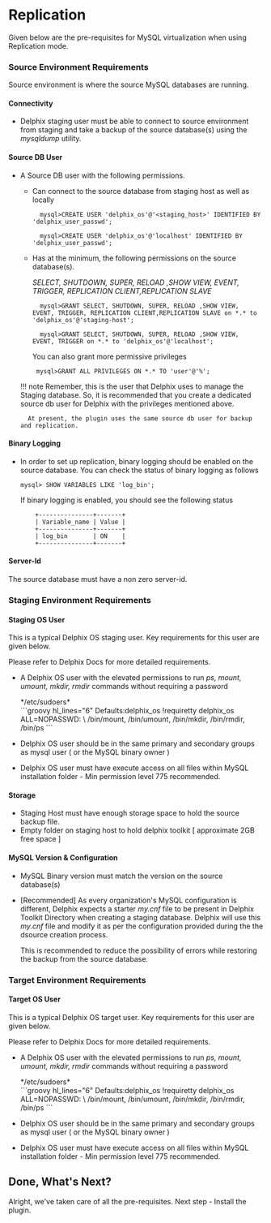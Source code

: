 # Replication

Given below are the pre-requisites for MySQL virtualization when using Replication mode.

### Source Environment Requirements
    
 Source environment is where the source MySQL databases are running. 

#### Connectivity
 - Delphix staging user must be able to connect to source environment from staging and take a backup of the source database(s) using the *mysqldump* utility.

#### Source DB User
- A Source DB user with the following permissions. 


    - Can connect to the source database from staging host as well as locally
      ```jql
        mysql>CREATE USER 'delphix_os'@'<staging_host>' IDENTIFIED BY 'delphix_user_passwd';
      ```  
      ```jql       
        mysql>CREATE USER 'delphix_os'@'localhost' IDENTIFIED BY 'delphix_user_passwd';
      ```    
  
    - Has at the minimum, the following permissions on the source database(s).
  
        *SELECT, SHUTDOWN, SUPER, RELOAD ,SHOW VIEW, EVENT, TRIGGER, REPLICATION CLIENT,REPLICATION SLAVE*
      ```jql    
        mysql>GRANT SELECT, SHUTDOWN, SUPER, RELOAD ,SHOW VIEW, EVENT, TRIGGER, REPLICATION CLIENT,REPLICATION SLAVE on *.* to 'delphix_os'@'staging-host';
      ```
      ```jql          
        mysql>GRANT SELECT, SHUTDOWN, SUPER, RELOAD ,SHOW VIEW, EVENT, TRIGGER on *.* to 'delphix_os'@'localhost';
      ```  
      
        You can also grant more permissive privileges  
        ```jql 
         mysql>GRANT ALL PRIVILEGES ON *.* TO 'user'@'%';
        ```  

    !!! note
        Remember, this is the user that Delphix uses to manage the Staging database. 
        So, it is recommended that you create a dedicated source db user for Delphix with the privileges 
        mentioned above.
  
        At present, the plugin uses the same source db user for backup and replication.
        

#### Binary Logging 
- In order to set up replication, binary logging should be enabled on the source database.
  You can check the status of binary logging as follows 
  
    ```jql
    mysql> SHOW VARIABLES LIKE 'log_bin';
    ```
  If binary logging is enabled, you should see the following status
    ```commandline
        +---------------+-------+
        | Variable_name | Value |
        +---------------+-------+
        | log_bin       | ON    |
        +---------------+-------+
    ```

#### Server-Id
The source database must have a non zero server-id. 

### Staging Environment Requirements

#### Staging OS User

This is a typical Delphix OS staging user. 
Key requirements for this user are given below. 

Please refer to Delphix Docs for more detailed requirements.

- A Delphix OS user with the elevated permissions to run *ps, mount, umount, mkdir, rmdir* 
  commands without requiring a password 

    <div class="code_box_outer">
        <div class="code_box_title">
              <span class="code_title">*/etc/sudoers*</span>
        </div>
        <div>
            ```groovy hl_lines="6"
                Defaults:delphix_os !requiretty
                delphix_os ALL=NOPASSWD: \ 
                /bin/mount, /bin/umount, /bin/mkdir, /bin/rmdir, /bin/ps
            ```
        </div>
    </div>
  
 - Delphix OS user should be in the same primary and secondary groups as mysql user ( or the MySQL binary owner )
 - Delphix OS user must have execute access on all files within MySQL installation folder - Min permission level 775 recommended.

#### Storage
 - Staging Host must have enough storage space to hold the source backup file. 
 - Empty folder on staging host to hold delphix toolkit [ approximate 2GB free space ]

#### MySQL Version & Configuration
- MySQL Binary version must match the version on the source database(s)
  
- <span class="code_title">[Recommended] </span>
  As every  organization's MySQL configuration is different, 
  Delphix expects a starter *my.cnf* file to be present in Delphix Toolkit Directory when creating a staging database.
  Delphix will use this *my.cnf* file and modify it as per the configuration provided during the the dsource creation process. 
  
    This is recommended to reduce the possibility of errors while restoring the backup from the source database.


### Target Environment Requirements

#### Target OS User

This is a typical Delphix OS target user.
Key requirements for this user are given below.

Please refer to Delphix Docs for more detailed requirements.

- A Delphix OS user with the elevated permissions to run *ps, mount, umount, mkdir, rmdir*
  commands without requiring a password

    <div class="code_box_outer">
        <div class="code_box_title">
              <span class="code_title">*/etc/sudoers*</span>
        </div>
        <div>
            ```groovy hl_lines="6"
                Defaults:delphix_os !requiretty
                delphix_os ALL=NOPASSWD: \ 
                /bin/mount, /bin/umount, /bin/mkdir, /bin/rmdir, /bin/ps
            ```
        </div>
    </div>

- Delphix OS user should be in the same primary and secondary groups as mysql user ( or the MySQL binary owner )
- Delphix OS user must have execute access on all files within MySQL installation folder - Min permission level 775 recommended.


Done, What's Next?
----------------
Alright, we've taken care of all the pre-requisites. Next step - Install the plugin.   


